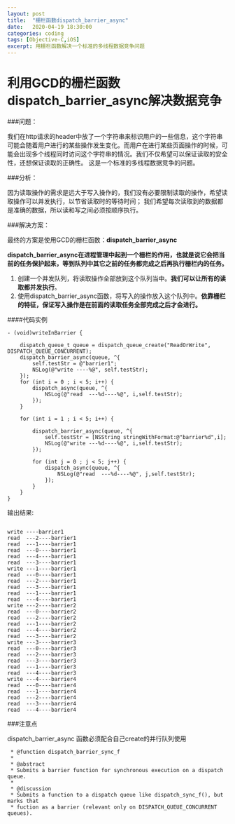 ```yaml
---
layout: post
title:  "栅栏函数dispatch_barrier_async"
date:   2020-04-19 18:30:00
categories: coding
tags: [Objective-C,iOS]
excerpt: 用栅栏函数解决一个标准的多线程数据竞争问题
---
```


# 利用GCD的栅栏函数dispatch_barrier_async解决数据竞争

###问题：

我们在http请求的header中放了一个字符串来标识用户的一些信息，这个字符串可能会随着用户进行的某些操作发生变化。而用户在进行某些页面操作的时候，可能会出现多个线程同时访问这个字符串的情况。我们不仅希望可以保证读取的安全性，还想保证读取的正确性。
这是一个标准的多线程数据竞争的问题。

###分析：

因为读取操作的需求是远大于写入操作的，我们没有必要限制读取的操作，希望读取操作可以并发执行，以节省读取时的等待时间；
我们希望每次读取到的数据都是准确的数据，所以读和写之间必须按顺序执行。

###解决方案：

最终的方案是使用GCD的栅栏函数：**dispatch_barrier_async**

**dispatch_barrier_async在进程管理中起到一个栅栏的作用，也就是说它会把当前的任务保护起来，等到队列中其它之前的任务都完成之后再执行栅栏内的任务。**

1. 创建一个并发队列，将读取操作全部放到这个队列当中。**我们可以让所有的读取都并发执行**。
2. 使用dispatch_barrier_async函数，将写入的操作放入这个队列中。**依靠栅栏的特征，保证写入操作是在前面的读取任务全部完成之后才会进行。**

####代码实例

```
- (void)writeInBarrier {

    dispatch_queue_t queue = dispatch_queue_create("ReadOrWrite", DISPATCH_QUEUE_CONCURRENT);
    dispatch_barrier_async(queue, ^{
        self.testStr = @"barrier1";
        NSLog(@"write ----%@", self.testStr);
    });
    for (int i = 0 ; i < 5; i++) {
        dispatch_async(queue, ^{
            NSLog(@"read  ---%d----%@", i,self.testStr);
        });
    }
    
    for (int i = 1 ; i < 5; i++) {
        
        dispatch_barrier_async(queue, ^{
            self.testStr = [NSString stringWithFormat:@"barrier%d",i];
            NSLog(@"write ---%d----%@", i,self.testStr);
        });
        
        for (int j = 0 ; j < 5; j++) {
            dispatch_async(queue, ^{
                NSLog(@"read  ---%d----%@", j,self.testStr);
            });
        }
    }
}

```

输出结果:

```

write ----barrier1
read  ---2----barrier1
read  ---1----barrier1
read  ---0----barrier1
read  ---4----barrier1
read  ---3----barrier1
write ---1----barrier1
read  ---0----barrier1
read  ---2----barrier1
read  ---3----barrier1
read  ---1----barrier1
read  ---4----barrier1
write ---2----barrier2
read  ---0----barrier2
read  ---2----barrier2
read  ---1----barrier2
read  ---4----barrier2
read  ---3----barrier2
write ---3----barrier3
read  ---0----barrier3
read  ---2----barrier3
read  ---3----barrier3
read  ---1----barrier3
read  ---4----barrier3
write ---4----barrier4
read  ---0----barrier4
read  ---1----barrier4
read  ---2----barrier4
read  ---3----barrier4
read  ---4----barrier4
```

###注意点

dispatch_barrier_async 函数必须配合自己create的并行队列使用

```
 * @function dispatch_barrier_sync_f
 *
 * @abstract
 * Submits a barrier function for synchronous execution on a dispatch queue.
 *
 * @discussion
 * Submits a function to a dispatch queue like dispatch_sync_f(), but marks that
 * fuction as a barrier (relevant only on DISPATCH_QUEUE_CONCURRENT queues).
```

  
  
  






